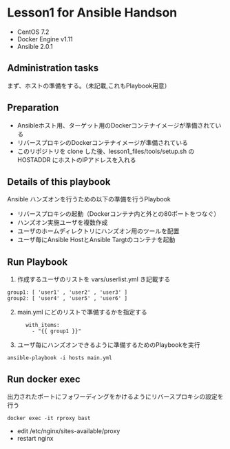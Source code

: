 # Lesson1 for Ansible Handson
* CentOS 7.2
* Docker Engine v1.11
* Ansible 2.0.1

## Administration tasks
まず、ホストの準備をする。（未記載,これもPlaybook用意）

## Preparation
* Ansibleホスト用、ターゲット用のDockerコンテナイメージが準備されている
* リバースプロキシのDockerコンテナイメージが準備されている
* このリポジトリを clone した後、lesson1_files/tools/setup.sh の HOSTADDR にホストのIPアドレスを入れる

## Details of this playbook 
Ansible ハンズオンを行うための以下の準備を行うPlaybook
* リバースプロキシの起動（Dockerコンテナ内と外との80ポートをつなぐ）
* ハンズオン実施ユーザを複数作成
* ユーザのホームディレクトリにハンズオン用のツールを配置
* ユーザ毎にAnsible HostとAnsible Targtのコンテナを起動
 
## Run Playbook
1. 作成するユーザのリストを vars/userlist.yml き記載する
```
group1: [ 'user1' , 'user2' , 'user3' ]
group2: [ 'user4' , 'user5' , 'user6' ]
```

2. main.yml にどのリストで準備するかを指定する
```
      with_items:
        - "{{ group1 }}"
```
3. ユーザ毎にハンズオンできるように準備するためのPlaybookを実行

```
ansible-playbook -i hosts main.yml
```

## Run docker exec
出力されたポートにフォワーディングをかけるようにリバースプロキシの設定を行う

```
docker exec -it rproxy bast
```

* edit /etc/nginx/sites-available/proxy 
* restart nginx


